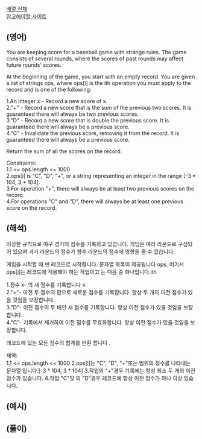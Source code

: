 <a href="https://leetcode.com/tag/stack/">배열 전체</a>  
<a href="https://leetcode.com/problems/baseball-game/description/">참고해야할 사이트</a>    
## (영어)
You are keeping score for a baseball game with strange rules. The game consists of several rounds, where the scores of past rounds may affect future rounds' scores.

At the beginning of the game, you start with an empty record. You are given a list of strings ops, where ops[i] is the ith operation you must apply to the record and is one of the following:

1.An integer x - Record a new score of x.  
2."+" - Record a new score that is the sum of the previous two scores. It is guaranteed there will always be two previous scores.  
3."D" - Record a new score that is double the previous score. It is guaranteed there will always be a previous score.  
4."C" - Invalidate the previous score, removing it from the record. It is guaranteed there will always be a previous score.  

Return the sum of all the scores on the record.

Constraints:  
1.1 <= ops.length <= 1000  
2.ops[i] is "C", "D", "+", or a string representing an integer in the range [-3 * 104, 3 * 104].  
3.For operation "+", there will always be at least two previous scores on the record.  
4.For operations "C" and "D", there will always be at least one previous score on the record.  


## (해석)
이상한 규칙으로 야구 경기의 점수를 기록하고 있습니다. 게임은 여러 라운드로 구성되어 있으며 과거 라운드의 점수가 향후 라운드의 점수에 영향을 줄 수 있습니다.

게임을 시작할 때 빈 레코드로 시작합니다. 문자열 목록이 제공됩니다 ops. 여기서 ops[i]는 레코드에 적용해야 하는 작업이고 는 다음 중 하나입니다.ith

1.정수 x- 의 새 점수를 기록합니다 x.  
2."+"- 이전 두 점수의 합으로 새로운 점수를 기록합니다. 항상 두 개의 이전 점수가 있을 것임을 보장합니다.  
3."D"- 이전 점수의 두 배인 새 점수를 기록합니다. 항상 이전 점수가 있을 것임을 보장합니다.  
4."C"- 기록에서 제거하여 이전 점수를 무효화합니다. 항상 이전 점수가 있을 것임을 보장합니다.  

레코드에 있는 모든 점수의 합계를 반환 합니다 .

제약:  
1.1 <= ops.length <= 1000
2.ops[i]는 "C", "D", "+"또는 범위의 정수를 나타내는 문자열 입니다.[-3 * 104, 3 * 104]
3.작업의 "+"경우 기록에는 항상 최소 두 개의 이전 점수가 있습니다.
4.작업 "C"및 의 "D"경우 레코드에 항상 이전 점수가 하나 이상 있습니다.

## (예시)
## (풀이)
